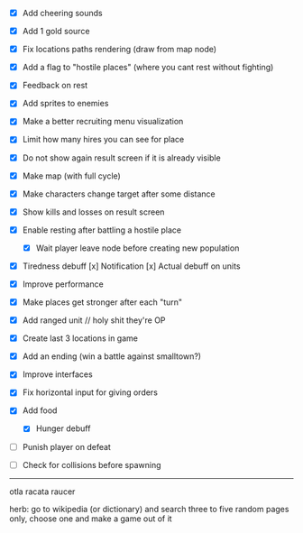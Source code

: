 - [x] Add cheering sounds
- [x] Add 1 gold source
- [x] Fix locations paths rendering (draw from map node)
- [x] Add a flag to "hostile places" (where you cant rest without fighting)
- [x] Feedback on rest
- [x] Add sprites to enemies
- [x] Make a better recruiting menu visualization
- [x] Limit how many hires you can see for place
- [x] Do not show again result screen if it is already visible
- [X] Make map (with full cycle)

- [x] Make characters change target after some distance
- [x] Show kills and losses on result screen

- [x] Enable resting after battling a hostile place
    - [x] Wait player leave node before creating new population

- [x] Tiredness debuff
    [x] Notification
    [x] Actual debuff on units
- [x] Improve performance
- [x] Make places get stronger after each "turn"

- [x] Add ranged unit // holy shit they're OP
- [x] Create last 3 locations in game
- [x] Add an ending (win a battle against smalltown?)
- [x] Improve interfaces
- [x] Fix horizontal input for giving orders
- [x] Add food
    - [x] Hunger debuff

- [ ] Punish player on defeat
- [ ] Check for collisions before spawning

----

otla
racata
raucer

herb:
go to wikipedia (or dictionary) and search three to five random pages only, choose one and make a game out of it
